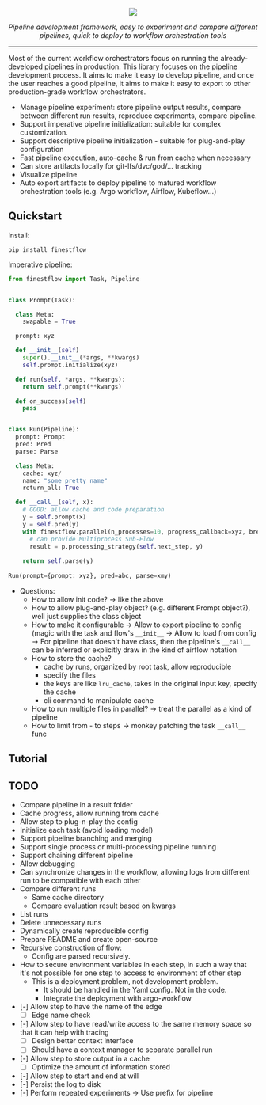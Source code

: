 <!-- # finestflow -->

<p align="center">
  <img src="https://github-production-user-asset-6210df.s3.amazonaws.com/35283585/244143468-d3f886e7-5d4c-4d2d-899f-52e84fac7df5.png">
</p>

<p align="center">
    <em>Pipeline development framework, easy to experiment and compare different pipelines, quick to deploy to workflow orchestration tools</em>
</p>

---

Most of the current workflow orchestrators focus on running the
already-developed pipelines in production. This library focuses on the pipeline
development process. It aims to make it easy to develop pipeline, and once the
user reaches a good pipeline, it aims to make it easy to export to other
production-grade workflow orchestrators.

- Manage pipeline experiment: store pipeline output results, compare between
  different run results, reproduce experiments, compare pipeline.
- Support imperative pipeline initialization: suitable for complex customization.
- Support descriptive pipeline initialization - suitable for plug-and-play configuration
- Fast pipeline execution, auto-cache & run from cache when necessary
- Can store artifacts locally for git-lfs/dvc/god/... tracking
- Visualize pipeline
- Auto export artifacts to deploy pipeline to matured workflow orchestration tools (e.g. Argo workflow, Airflow, Kubeflow...)

## Quickstart

Install:

```shell
pip install finestflow
```

Imperative pipeline:


```python
from finestflow import Task, Pipeline


class Prompt(Task):

  class Meta:
    swapable = True

  prompt: xyz

  def __init__(self)
    super().__init__(*args, **kwargs)
    self.prompt.initialize(xyz)

  def run(self, *args, **kwargs):
    return self.prompt(**kwargs)

  def on_success(self)
    pass


class Run(Pipeline):
  prompt: Prompt
  pred: Pred
  parse: Parse

  class Meta:
    cache: xyz/
    name: "some pretty name"
    return_all: True

  def __call__(self, x):
    # GOOD: allow cache and code preparation
    y = self.prompt(x)
    y = self.pred(y)
    with finestflow.parallel(n_processes=10, progress_callback=xyz, break_condition=xyz, **other_options) as p:
      # can provide Multiprocess Sub-Flow
      result = p.processing_strategy(self.next_step, y)
      
    return self.parse(y)
    
Run(prompt={prompt: xyz}, pred=abc, parse=xmy)
```

- Questions:
  - How to allow init code? -> like the above
  - How to allow plug-and-play object? (e.g. different Prompt object?), well
    just supplies the class object
  - How to make it configurable -> Allow to export pipeline to config (magic
    with the task and flow's `__init__` -> Allow to load from config -> For
    pipeline that doesn't have class, then the pipeline's `__call__` can be
    inferred or explicitly draw in the kind of airflow notation
  - How to store the cache?
    - cache by runs, organized by root task, allow reproducible
    - specify the files
    - the keys are like `lru_cache`, takes in the original input key, specify
      the cache
    - cli command to manipulate cache
  - How to run multiple files in parallel? -> treat the parallel as a kind
    of pipeline
  - How to limit from - to steps -> monkey patching the task `__call__` func

## Tutorial

## TODO

- Compare pipeline in a result folder
- Cache progress, allow running from cache
- Allow step to plug-n-play the config
- Initialize each task (avoid loading model)
- Support pipeline branching and merging
- Support single process or multi-processing pipeline running
- Support chaining different pipeline
- Allow debugging
- Can synchronize changes in the workflow, allowing logs from different run to be compatible with each other
- Compare different runs
  - Same cache directory
  - Compare evaluation result based on kwargs
- List runs
- Delete unnecessary runs
- Dynamically create reproducible config
- Prepare README and create open-source
- Recursive construction of flow:
  - Config are parsed recursively.
- How to secure environment variables in each step, in such a way that it's not possible for one step to access to environment of other step
  - This is a deployment problem, not development problem.
    - It should be handled in the Yaml config. Not in the code.
    - Integrate the deployment with argo-workflow
- [-] Allow step to have the name of the edge
  - [ ] Edge name check
- [-] Allow step to have read/write access to the same memory space so that it can help with tracing
  - [ ] Design better context interface
  - [ ] Should have a context manager to separate parallel run
- [-] Allow step to store output in a cache
  - [ ] Optimize the amount of information stored
- [-] Allow step to start and end at will
- [-] Persist the log to disk
- [-] Perform repeated experiments -> Use prefix for pipeline
